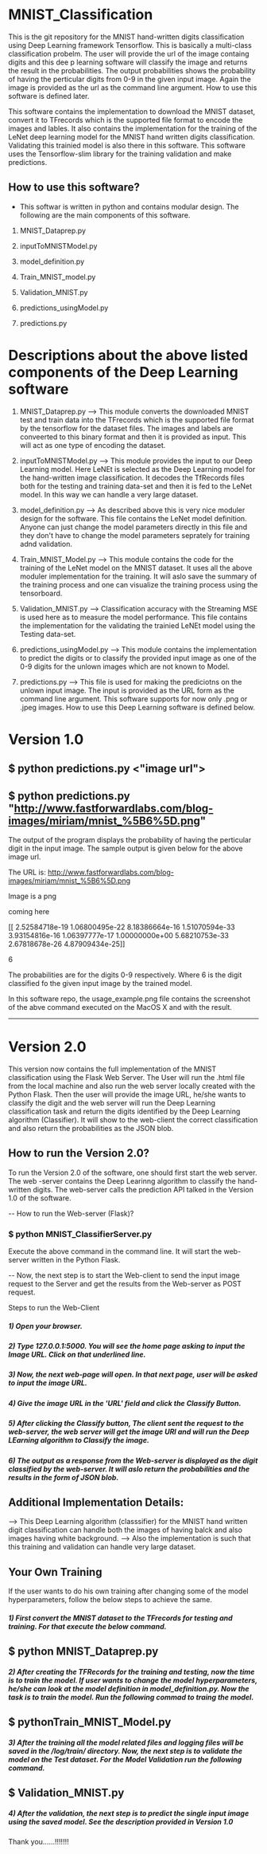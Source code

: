 # MNIST_Classification

This is the git repository for the MNIST hand-written digits classification using Deep Learning framework Tensorflow. This is basically a multi-class classification probelm. The user will provide the url of the image containg digits and this dee p learning software will classify the image and returns the result in the probabilities. The output probabilities shows the probability of having the perticular digits from 0-9 in the given input image. Again the image is provided as the url as the command line argument. How to use this software is defined later. 

This software contains the implementation to download the MNIST dataset, convert it to TFrecords which is the supported file format to encode the images and lables. It also contains the implementation for the training of the LeNet deep learning model for the MNIST hand written digits classification. Validating this trainied model is also there in this software. This software uses the Tensorflow-slim library for the training validation and make predictions.

## How to use this software?

* This softwar is written in python and contains modular design. The following are the main components of this software.

1) MNIST_Dataprep.py

2) inputToMNISTModel.py

3) model_definition.py

4) Train_MNIST_model.py

5) Validation_MNIST.py

6) predictions_usingModel.py

7) predictions.py 

# Descriptions about the above listed components of the Deep Learning software

1. MNIST_Dataprep.py --> This module converts the downloaded MNIST test and train data into the TFrecords which is the supported file format by the tensorflow for the dataset files. The images and labels are conveerted to this binary format and then it is provided as input. This will act as one type of encoding the dataset.

2. inputToMNISTModel.py --> This module provides the input to our Deep Learning model. Here LeNEt is selected as the Deep Learning model for the hand-written image classification. It decodes the TfRecords files both for the testing and training data-set and then it is fed to the LeNet model. In this way we can handle a very large dataset.

3. model_definition.py --> As described above this is very nice moduler design for the software. This file contains the LeNet model definition. Anyone can just change the model parameters directly in this file and they don't have to change the model parameters seprately for training adnd validation.

4. Train_MNIST_Model.py --> This module contains the code for the training of the LeNet model on the MNIST dataset. It uses all the above moduler implementation for the training. It will aslo save the summary of the training process and one can visualize the training process using the tensorboard.

5. Validation_MNIST.py --> Classification accuracy with the Streaming MSE is used here as to measure the model performance. This file contains the implementation for the validating the trainied LeNEt model using the Testing data-set. 

6. predictions_usingModel.py --> This module contains the implementation to predict the digits or to classify the provided input image as one of the 0-9 digits for the unlown images which are not known to Model. 

7. predictions.py --> This file is used for making the prediciotns on the unlown input image. The input is provided as the URL form as the command line argument. This software supports for now only .png or .jpeg images. How to use this Deep Learning software is defined below.


# Version 1.0

## $ python predictions.py <"image url">


## $ python predictions.py  "http://www.fastforwardlabs.com/blog-images/miriam/mnist_%5B6%5D.png"

The output of the program displays the probability of having the perticular digit in the input image. The sample output is given below for the above image url.


The URL is: http://www.fastforwardlabs.com/blog-images/miriam/mnist_%5B6%5D.png

Image is a png

coming here

[[  2.52584718e-19   1.06800495e-22   8.18386664e-16   1.51070594e-33
    3.93154816e-16   1.06397777e-17   1.00000000e+00   5.68210753e-33
    2.67818678e-26   4.87909434e-25]]

6

The probabilities are for the digits 0-9 respectively.
Where 6 is the digit classified fo the given input image by the trained model.


In this software repo, the usage_example.png file contains the screenshot of the abve command executed on the MacOS X and with the result.

------------------------------------------------------------------------------------------------------------------------------

# Version 2.0

This version now contains the full implementation of the MNIST classification using the Flask Web Server. The User will run the .html file from the local machine and also run the web server locally created with the Python Flask. Then the user will provide the image URL, he/she wants to classify the digit and the web server will run the Deep Learning classification task and return the digits identified by the Deep Learning algorithm (Classifier). It will show to the web-client the correct classification and also return the probabilities as the JSON blob.

## How to run the Version 2.0?

To run the Version 2.0 of the software, one should first start the web server. The web -server contains the Deep Learinng algorithm to classify the hand-written digits. The web-server calls the prediction API talked in the Version 1.0 of the software.

-- How to run the Web-server (Flask)?

### $ python MNIST_ClassifierServer.py

Execute the above command in the command line. It will start the web-server written in the Python Flask. 


-- Now, the next step is to start the Web-client to send the input image request to the Server and get the results from the Web-server as POST request.

Steps to run the Web-Client

##### 1) Open your browser.

##### 2) Type 127.0.0.1:5000. You will see the home page asking to input the Image URL. Click on that underlined line.

##### 3) Now, the next web-page will open. In that next page, user will be asked to input the image URL. 

##### 4) Give the image URL in the 'URL' field and click the Classify Button.

##### 5) After clicking the Classify button, The client sent the request to the web-server, the web server will get the image URl and will run the Deep LEarning algorithm to Classify the image.

##### 6) The output as a response from the Web-server is displayed as the digit classified by the web-server. It will aslo return the probabilities and the results in the form of JSON blob.


## Additional Implementation Details:

--> This Deep Learning algorithm (classsifier) for the MNIST hand written digit classification can handle both the images of having balck and also images having white background.
--> Also the implementation is such that this training and validation can handle very large dataset.



## Your Own Training 


If the user wants to do his own training after changing some of the model hyperparameters, follow the below steps to achieve the same.


##### 1) First convert the MNIST dataset to the TFrecords for testing and training. For that execute the below command.

## $ python MNIST_Dataprep.py

##### 2) After creating the TFRecords for the training and testing, now the time is to train the model. If user wants to change the model hyperparameters, he/she can look at the model definition in model_definition.py. Now the task is to train the model. Run the following commad to traing the model.

## $ pythonTrain_MNIST_Model.py


##### 3) After the training all the model related files and logging files will be saved in the /log/train/ directory. Now, the next step is to validate the model on the Test dataset. For the Model Validation run the following command.

## $ Validation_MNIST.py


##### 4) After the validation, the next step is to predict the single input image using the saved model. See the description provided in Version 1.0



Thank you......!!!!!!!


